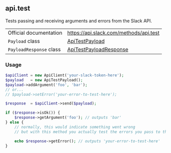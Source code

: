 ## api.test

Tests passing and receiving arguments and errors from the Slack API.

| | |
|-------------------------|--------------------------------------------------------------------------------------------------------------|
| Official documentation  | https://api.slack.com/methods/api.test                                                                       |
| `Payload` class         | [ApiTestPayload](https://github.com/cleentfaar/slack/blob/master/src/CL/Slack/Payload/ApiTestPayload.php)                 |
| `PayloadResponse` class | [ApiTestPayloadResponse](https://github.com/cleentfaar/slack/blob/master/src/CL/Slack/Payload/ApiTestPayloadResponse.php) |


### Usage

```php
$apiClient = new ApiClient('your-slack-token-here');
$payload   = new ApiTestPayload();
$payload->addArgument('foo', 'bar');
// or...
// $payload->setError('your-error-to-test-here');

$response  = $apiClient->send($payload);

if ($response->isOk()) {
    $response->getArgument('foo'); // outputs 'bar'
} else {
    // normally, this would indicate something went wrong
    // but with this method you actually test the errors you pass to them

    echo $response->getError(); // outputs 'your-error-to-test-here'
}
```
